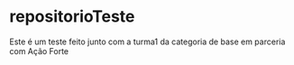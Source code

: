 # repositorioTeste
Este é um teste feito junto com a turma1 da categoria de base em parceria com Ação Forte
